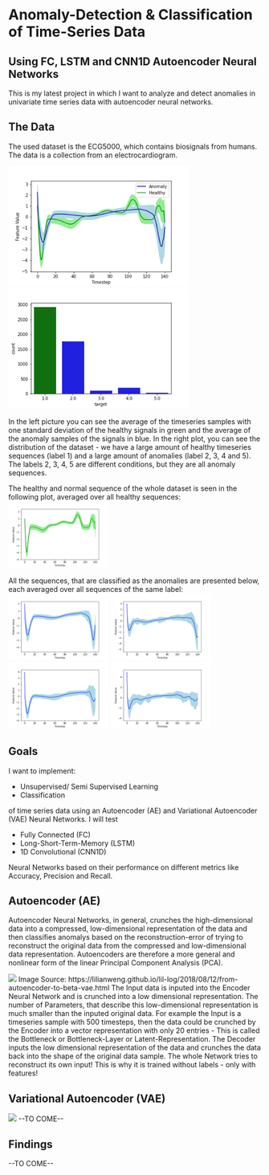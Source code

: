 # Anomaly-Detection & Classification of Time-Series Data
## Using FC, LSTM and CNN1D Autoencoder Neural Networks
This is my latest project in which I want to analyze and detect anomalies in univariate time series data with autoencoder neural networks.
## The Data 
The used dataset is the ECG5000, which contains biosignals from humans. The data is a collection from an electrocardiogram.

<img src="Plots/Dataset.png" width="360"> <img src="Plots/Data_distribution.png" width="360">

In the left picture you can see the average of the timeseries samples with one standard deviation of the healthy signals in green and the average of the anomaly samples of the signals in blue. In the right plot, you can see the distribution of the dataset - we have a large amount of healthy timeseries sequences (label 1) and a large amount of anomalies (label 2, 3, 4 and 5). The labels 2, 3, 4, 5 are different conditions, but they are all anomaly sequences.

The healthy and normal sequence of the whole dataset is seen in the following plot, averaged over all healthy sequences:
<img src="Plots/1.png" width="200">

All the sequences, that are classified as the anomalies are presented below, each averaged over all sequences of the same label:
<img src="Plots/2.png" width="200"> <img src="Plots/3.png" width="200"> <img src="Plots/4.png" width="200">  <img src="Plots/5.png" width="200">

## Goals
I want to implement:
- Unsupervised/ Semi Supervised Learning
- Classification

of time series data using an Autoencoder (AE) and Variational Autoencoder (VAE) Neural Networks.
I will test
- Fully Connected (FC)
- Long-Short-Term-Memory (LSTM)
- 1D Convolutional (CNN1D)

Neural Networks based on their performance on different metrics like Accuracy, Precision and Recall.

## Autoencoder (AE)
Autoencoder Neural Networks, in general, crunches the high-dimensional data into  a compressed, low-dimensional representation of the data and then classifies anomalys based on the reconstruction-error of trying to reconstruct the original data from the compressed and low-dimensional data representation. Autoencoders are therefore a more general and nonlinear form of the linear Principal Component Analysis (PCA).

<img src="https://lilianweng.github.io/lil-log/assets/images/autoencoder-architecture.png" width="500">
Image Source: https://lilianweng.github.io/lil-log/2018/08/12/from-autoencoder-to-beta-vae.html
The Input data is inputed into the Encoder Neural Network and is crunched into a low dimensional representation. The number of Parameters, that describe this low-dimensional representation is much smaller than the inputed original data. For example the Input is a timeseries sample with 500 timesteps, then the data could be crunched by the Encoder into a vector representation with only 20 entries - This is called the Bottleneck or Bottleneck-Layer or Latent-Representation.
The Decoder inputs the low dimensional representation of the data and crunches the data back into the shape of the original data sample. The whole Network tries to reconstruct its own input! This is why it is trained without labels - only with features!

## Variational Autoencoder (VAE)
<img src="https://lilianweng.github.io/lil-log/assets/images/vae-gaussian.png" width="500">
--TO COME--

## Findings 
--TO COME--
